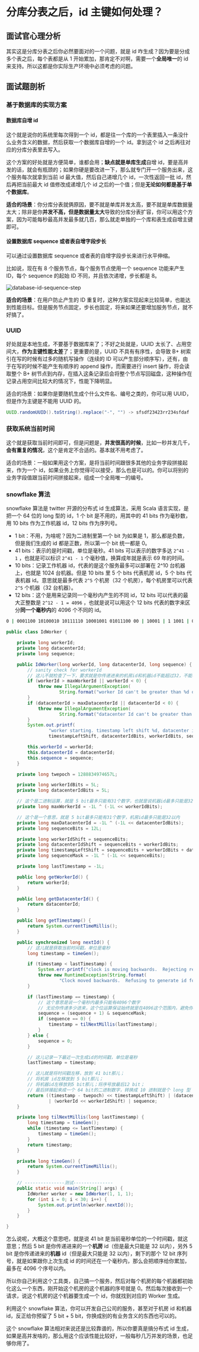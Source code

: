 # 分库分表之后，id 主键如何处理？



## 面试官心理分析

其实这是分库分表之后你必然要面对的一个问题，就是 id 咋生成？因为要是分成多个表之后，每个表都是从 1 开始累加，那肯定不对啊，需要一个**全局唯一**的 id 来支持。所以这都是你实际生产环境中必须考虑的问题。

## 面试题剖析

### 基于数据库的实现方案

#### 数据库自增 id

这个就是说你的系统里每次得到一个 id，都是往一个库的一个表里插入一条没什么业务含义的数据，然后获取一个数据库自增的一个 id。拿到这个 id 之后再往对应的分库分表里去写入。

这个方案的好处就是方便简单，谁都会用；**缺点就是单库生成**自增 id，要是高并发的话，就会有瓶颈的；如果你硬是要改进一下，那么就专门开一个服务出来，这个服务每次就拿到当前 id 最大值，然后自己递增几个 id，一次性返回一批 id，然后再把当前最大 id 值修改成递增几个 id 之后的一个值；但是**无论如何都是基于单个数据库**。

**适合的场景**：你分库分表就俩原因，要不就是单库并发太高，要不就是单库数据量太大；除非是你**并发不高，但是数据量太大**导致的分库分表扩容，你可以用这个方案，因为可能每秒最高并发最多就几百，那么就走单独的一个库和表生成自增主键即可。

#### 设置数据库 sequence 或者表自增字段步长

可以通过设置数据库 sequence 或者表的自增字段步长来进行水平伸缩。

比如说，现在有 8 个服务节点，每个服务节点使用一个 sequence 功能来产生 ID，每个 sequence 的起始 ID 不同，并且依次递增，步长都是 8。

![database-id-sequence-step](./images/database-id-sequence-step.png)

**适合的场景**：在用户防止产生的 ID 重复时，这种方案实现起来比较简单，也能达到性能目标。但是服务节点固定，步长也固定，将来如果还要增加服务节点，就不好搞了。

### UUID

好处就是本地生成，不要基于数据库来了；不好之处就是，UUID 太长了、占用空间大，**作为主键性能太差**了；更重要的是，UUID 不具有有序性，会导致 B+ 树索引在写的时候有过多的随机写操作（连续的 ID 可以产生部分顺序写），还有，由于在写的时候不能产生有顺序的 append 操作，而需要进行 insert 操作，将会读取整个 B+ 树节点到内存，在插入这条记录后会将整个节点写回磁盘，这种操作在记录占用空间比较大的情况下，性能下降明显。

适合的场景：如果你是要随机生成个什么文件名、编号之类的，你可以用 UUID，但是作为主键是不能用 UUID 的。

```java
UUID.randomUUID().toString().replace("-", "") -> sfsdf23423rr234sfdaf
```

### 获取系统当前时间

这个就是获取当前时间即可，但是问题是，**并发很高的时候**，比如一秒并发几千，**会有重复的情况**，这个是肯定不合适的。基本就不用考虑了。

适合的场景：一般如果用这个方案，是将当前时间跟很多其他的业务字段拼接起来，作为一个 id，如果业务上你觉得可以接受，那么也是可以的。你可以将别的业务字段值跟当前时间拼接起来，组成一个全局唯一的编号。

### snowflake 算法

snowflake 算法是 twitter 开源的分布式 id 生成算法，采用 Scala 语言实现，是把一个 64 位的 long 型的 id，1 个 bit 是不用的，用其中的 41 bits 作为毫秒数，用 10 bits 作为工作机器 id，12 bits 作为序列号。

-   1 bit：不用，为啥呢？因为二进制里第一个 bit 为如果是 1，那么都是负数，但是我们生成的 id 都是正数，所以第一个 bit 统一都是 0。
-   41 bits：表示的是时间戳，单位是毫秒。41 bits 可以表示的数字多达 `2^41 - 1` ，也就是可以标识 `2^41 - 1` 个毫秒值，换算成年就是表示 69 年的时间。
-   10 bits：记录工作机器 id，代表的是这个服务最多可以部署在 2^10 台机器上，也就是 1024 台机器。但是 10 bits 里 5 个 bits 代表机房 id，5 个 bits 代表机器 id。意思就是最多代表 `2^5` 个机房（32 个机房），每个机房里可以代表 `2^5` 个机器（32 台机器）。
-   12 bits：这个是用来记录同一个毫秒内产生的不同 id，12 bits 可以代表的最大正整数是 `2^12 - 1 = 4096` ，也就是说可以用这个 12 bits 代表的数字来区分**同一个毫秒内**的 4096 个不同的 id。

```sh
0 | 0001100 10100010 10111110 10001001 01011100 00 | 10001 | 1 1001 | 0000 00000000
```

```java
public class IdWorker {

    private long workerId;
    private long datacenterId;
    private long sequence;

    public IdWorker(long workerId, long datacenterId, long sequence) {
        // sanity check for workerId
        // 这儿不就检查了一下，要求就是你传递进来的机房id和机器id不能超过32，不能小于0
        if (workerId > maxWorkerId || workerId < 0) {
            throw new IllegalArgumentException(
                    String.format("worker Id can't be greater than %d or less than 0", maxWorkerId));
        }
        if (datacenterId > maxDatacenterId || datacenterId < 0) {
            throw new IllegalArgumentException(
                    String.format("datacenter Id can't be greater than %d or less than 0", maxDatacenterId));
        }
        System.out.printf(
                "worker starting. timestamp left shift %d, datacenter id bits %d, worker id bits %d, sequence bits %d, workerid %d",
                timestampLeftShift, datacenterIdBits, workerIdBits, sequenceBits, workerId);

        this.workerId = workerId;
        this.datacenterId = datacenterId;
        this.sequence = sequence;
    }

    private long twepoch = 1288834974657L;

    private long workerIdBits = 5L;
    private long datacenterIdBits = 5L;

    // 这个是二进制运算，就是 5 bit最多只能有31个数字，也就是说机器id最多只能是32以内
    private long maxWorkerId = -1L ^ (-1L << workerIdBits);

    // 这个是一个意思，就是 5 bit最多只能有31个数字，机房id最多只能是32以内
    private long maxDatacenterId = -1L ^ (-1L << datacenterIdBits);
    private long sequenceBits = 12L;

    private long workerIdShift = sequenceBits;
    private long datacenterIdShift = sequenceBits + workerIdBits;
    private long timestampLeftShift = sequenceBits + workerIdBits + datacenterIdBits;
    private long sequenceMask = -1L ^ (-1L << sequenceBits);

    private long lastTimestamp = -1L;

    public long getWorkerId() {
        return workerId;
    }

    public long getDatacenterId() {
        return datacenterId;
    }

    public long getTimestamp() {
        return System.currentTimeMillis();
    }

    public synchronized long nextId() {
        // 这儿就是获取当前时间戳，单位是毫秒
        long timestamp = timeGen();

        if (timestamp < lastTimestamp) {
            System.err.printf("clock is moving backwards.  Rejecting requests until %d.", lastTimestamp);
            throw new RuntimeException(String.format(
                    "Clock moved backwards.  Refusing to generate id for %d milliseconds", lastTimestamp - timestamp));
        }

        if (lastTimestamp == timestamp) {
            // 这个意思是说一个毫秒内最多只能有4096个数字
            // 无论你传递多少进来，这个位运算保证始终就是在4096这个范围内，避免你自己传递个sequence超过了4096这个范围
            sequence = (sequence + 1) & sequenceMask;
            if (sequence == 0) {
                timestamp = tilNextMillis(lastTimestamp);
            }
        } else {
            sequence = 0;
        }

        // 这儿记录一下最近一次生成id的时间戳，单位是毫秒
        lastTimestamp = timestamp;

        // 这儿就是将时间戳左移，放到 41 bit那儿；
        // 将机房 id左移放到 5 bit那儿；
        // 将机器id左移放到5 bit那儿；将序号放最后12 bit；
        // 最后拼接起来成一个 64 bit的二进制数字，转换成 10 进制就是个 long 型
        return ((timestamp - twepoch) << timestampLeftShift) | (datacenterId << datacenterIdShift)
                | (workerId << workerIdShift) | sequence;
    }

    private long tilNextMillis(long lastTimestamp) {
        long timestamp = timeGen();
        while (timestamp <= lastTimestamp) {
            timestamp = timeGen();
        }
        return timestamp;
    }

    private long timeGen() {
        return System.currentTimeMillis();
    }

    // ---------------测试---------------
    public static void main(String[] args) {
        IdWorker worker = new IdWorker(1, 1, 1);
        for (int i = 0; i < 30; i++) {
            System.out.println(worker.nextId());
        }
    }

}

```

怎么说呢，大概这个意思吧，就是说 41 bit 是当前毫秒单位的一个时间戳，就这意思；然后 5 bit 是你传递进来的一个**机房** id（但是最大只能是 32 以内），另外 5 bit 是你传递进来的**机器** id（但是最大只能是 32 以内），剩下的那个 12 bit 序列号，就是如果跟你上次生成 id 的时间还在一个毫秒内，那么会把顺序给你累加，最多在 4096 个序号以内。

所以你自己利用这个工具类，自己搞一个服务，然后对每个机房的每个机器都初始化这么一个东西，刚开始这个机房的这个机器的序号就是 0。然后每次接收到一个请求，说这个机房的这个机器要生成一个 id，你就找到对应的 Worker 生成。

利用这个 snowflake 算法，你可以开发自己公司的服务，甚至对于机房 id 和机器 id，反正给你预留了 5 bit + 5 bit，你换成别的有业务含义的东西也可以的。

这个 snowflake 算法相对来说还是比较靠谱的，所以你要真是搞分布式 id 生成，如果是高并发啥的，那么用这个应该性能比较好，一般每秒几万并发的场景，也足够你用了。

